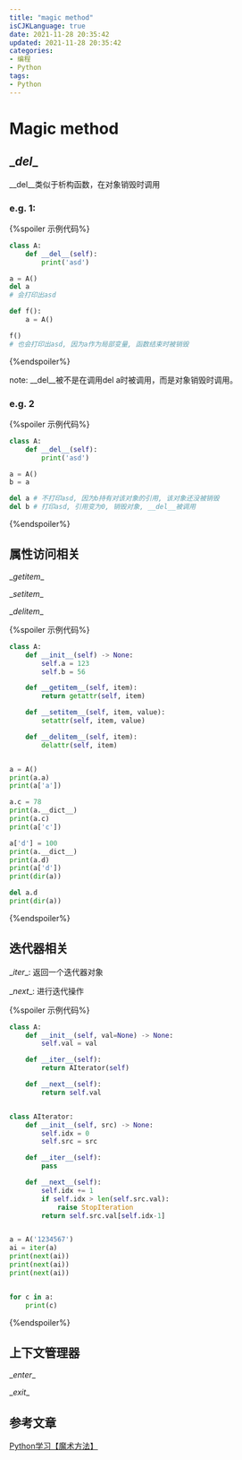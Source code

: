 ```yaml
---
title: "magic method"
isCJKLanguage: true
date: 2021-11-28 20:35:42
updated: 2021-11-28 20:35:42
categories: 
- 编程
- Python
tags: 
- Python
---
```


# Magic method

## \__del__

\__del__类似于析构函数，在对象销毁时调用

### e.g. 1:

{%spoiler 示例代码%}
```python
class A:
	def __del__(self):
		print('asd')

a = A()
del a
# 会打印出asd

def f():
    a = A()

f()
# 也会打印出asd, 因为a作为局部变量, 函数结束时被销毁
```
{%endspoiler%}

note: \__del__被不是在调用del a时被调用，而是对象销毁时调用。

### e.g. 2

{%spoiler 示例代码%}
```python
class A:
	def __del__(self):
		print('asd')

a = A()
b = a

del a # 不打印asd, 因为b持有对该对象的引用, 该对象还没被销毁
del b # 打印asd, 引用变为0, 销毁对象, __del__被调用
```
{%endspoiler%}

## 属性访问相关

\__getitem__

\__setitem__

\__delitem__

{%spoiler 示例代码%}
```python
class A:
    def __init__(self) -> None:
        self.a = 123
        self.b = 56

    def __getitem__(self, item):
        return getattr(self, item)

    def __setitem__(self, item, value):
        setattr(self, item, value)

    def __delitem__(self, item):
        delattr(self, item)


a = A()
print(a.a)
print(a['a'])

a.c = 78
print(a.__dict__)
print(a.c)
print(a['c'])

a['d'] = 100
print(a.__dict__)
print(a.d)
print(a['d'])
print(dir(a))

del a.d
print(dir(a))
```
{%endspoiler%}



## 迭代器相关

\__iter__: 返回一个迭代器对象

\__next__: 进行迭代操作

{%spoiler 示例代码%}
```python
class A:
    def __init__(self, val=None) -> None:
        self.val = val

    def __iter__(self):
        return AIterator(self)

    def __next__(self):
        return self.val


class AIterator:
    def __init__(self, src) -> None:
        self.idx = 0
        self.src = src

    def __iter__(self):
        pass

    def __next__(self):
        self.idx += 1
        if self.idx > len(self.src.val):
            raise StopIteration
        return self.src.val[self.idx-1]


a = A('1234567')
ai = iter(a)
print(next(ai))
print(next(ai))
print(next(ai))


for c in a:
    print(c)

```
{%endspoiler%}



## 上下文管理器

\__enter__

\__exit__

## 参考文章

[Python学习【魔术方法】](https://cloud.tencent.com/developer/article/1570579)